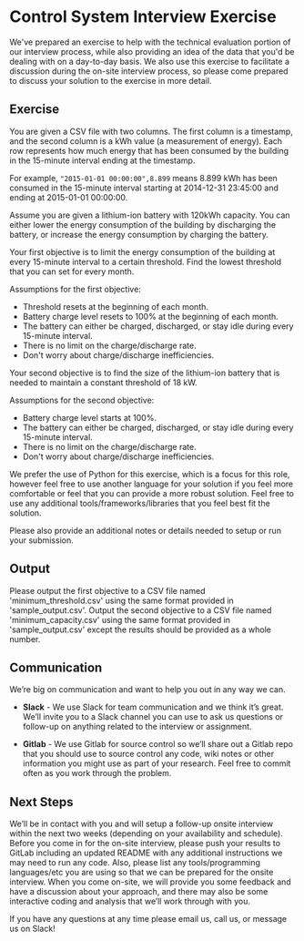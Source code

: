 # Control System Interview Exercise
We've prepared an exercise to help with the technical evaluation portion of our interview process, while also providing an idea of the data that you'd be dealing with on a day-to-day basis. We also use this exercise to facilitate a discussion during the on-site interview process, so please come prepared to discuss your solution to the exercise in more detail.

## Exercise
You are given a CSV file with two columns. The first column is a timestamp, and the second column is a kWh value (a measurement of energy). Each row represents how much energy that has been consumed by the building in the 15-minute interval ending at the timestamp.

For example, ```"2015-01-01 00:00:00",8.899``` means 8.899 kWh has been consumed in the 15-minute interval starting at 2014-12-31 23:45:00 and ending at 2015-01-01 00:00:00.

Assume you are given a lithium-ion battery with 120kWh capacity. You can either lower the energy consumption of the building by discharging the battery, or increase the energy consumption by charging the battery.

Your first objective is to limit the energy consumption of the building at every 15-minute interval to a certain threshold. Find the lowest threshold that you can set for every month.

Assumptions for the first objective:
* Threshold resets at the beginning of each month.
* Battery charge level resets to 100% at the beginning of each month.
* The battery can either be charged, discharged, or stay idle during every 15-minute interval.
* There is no limit on the charge/discharge rate.
* Don't worry about charge/discharge inefficiencies.


Your second objective is to find the size of the lithium-ion battery that is needed to maintain a constant threshold of 18 kW.

Assumptions for the second objective:
* Battery charge level starts at 100%.
* The battery can either be charged, discharged, or stay idle during every 15-minute interval.
* There is no limit on the charge/discharge rate.
* Don't worry about charge/discharge inefficiencies.

We prefer the use of Python for this exercise, which is a focus for this role, however feel free to use another language for your solution if you feel more comfortable or feel that you can provide a more robust solution.  Feel free to use any additional tools/frameworks/libraries that you feel best fit the solution.

Please also provide an additional notes or details needed to setup or run your submission.

## Output

Please output the first objective to a CSV file named 'minimum_threshold.csv' using the same format provided in 'sample_output.csv'.  Output the second objective to a CSV file named 'minimum_capacity.csv' using the same format provided in 'sample_output.csv' except the results should be provided as a whole number.

## Communication

We’re big on communication and want to help you out in any way we can.

* **Slack** - We use Slack for team communication and we think it’s great.  We’ll invite you to a Slack channel you can use to ask us questions or follow-up on anything related to the interview or assignment.

* **Gitlab** - We use Gitlab for source control so we’ll share out a Gitlab repo that you should use to source control any code, wiki notes or other information you might use as part of your research.  Feel free to commit often as you work through the problem.

## Next Steps

We’ll be in contact with you and will setup a follow-up onsite interview within the next two weeks (depending on your availability and schedule).  Before you come in for the on-site interview, please push your results to GitLab including an updated README with any additional instructions we may need to run any code.   Also, please list any tools/programming languages/etc you are using so that we can be prepared for the onsite interview.  When you come on-site, we will provide you some feedback and have a discussion about your approach, and there may also be some interactive coding and analysis that we’ll work through with you.

If you have any questions at any time please email us, call us, or message us on Slack!
